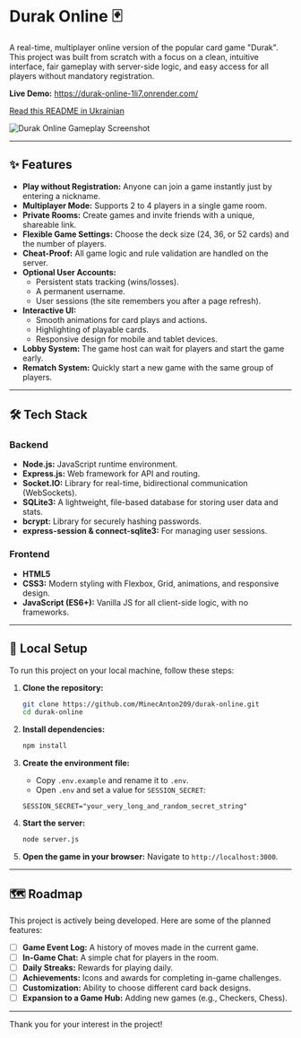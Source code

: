 # Durak Online 🃏

A real-time, multiplayer online version of the popular card game "Durak". This project was built from scratch with a focus on a clean, intuitive interface, fair gameplay with server-side logic, and easy access for all players without mandatory registration.

**Live Demo:** https://durak-online-1li7.onrender.com/

[Read this README in Ukrainian](README-UA.md)

![Durak Online Gameplay Screenshot]([https://github.com/MinecAnton209/durak-online/blob/main/docs/main-img.jpg])

---

## ✨ Features

*   **Play without Registration:** Anyone can join a game instantly just by entering a nickname.
*   **Multiplayer Mode:** Supports 2 to 4 players in a single game room.
*   **Private Rooms:** Create games and invite friends with a unique, shareable link.
*   **Flexible Game Settings:** Choose the deck size (24, 36, or 52 cards) and the number of players.
*   **Cheat-Proof:** All game logic and rule validation are handled on the server.
*   **Optional User Accounts:**
    *   Persistent stats tracking (wins/losses).
    *   A permanent username.
    *   User sessions (the site remembers you after a page refresh).
*   **Interactive UI:**
    *   Smooth animations for card plays and actions.
    *   Highlighting of playable cards.
    *   Responsive design for mobile and tablet devices.
*   **Lobby System:** The game host can wait for players and start the game early.
*   **Rematch System:** Quickly start a new game with the same group of players.

---

## 🛠️ Tech Stack

### Backend
*   **Node.js:** JavaScript runtime environment.
*   **Express.js:** Web framework for API and routing.
*   **Socket.IO:** Library for real-time, bidirectional communication (WebSockets).
*   **SQLite3:** A lightweight, file-based database for storing user data and stats.
*   **bcrypt:** Library for securely hashing passwords.
*   **express-session & connect-sqlite3:** For managing user sessions.

### Frontend
*   **HTML5**
*   **CSS3:** Modern styling with Flexbox, Grid, animations, and responsive design.
*   **JavaScript (ES6+):** Vanilla JS for all client-side logic, with no frameworks.

---

## 🚀 Local Setup

To run this project on your local machine, follow these steps:

1.  **Clone the repository:**
    ```bash
    git clone https://github.com/MinecAnton209/durak-online.git
    cd durak-online
    ```

2.  **Install dependencies:**
    ```bash
    npm install
    ```

3.  **Create the environment file:**
    *   Copy `.env.example` and rename it to `.env`.
    *   Open `.env` and set a value for `SESSION_SECRET`:
      ```
      SESSION_SECRET="your_very_long_and_random_secret_string"
      ```

4.  **Start the server:**
    ```bash
    node server.js
    ```

5.  **Open the game in your browser:**
    Navigate to `http://localhost:3000`.

---

## 🗺️ Roadmap

This project is actively being developed. Here are some of the planned features:

*   [ ] **Game Event Log:** A history of moves made in the current game.
*   [ ] **In-Game Chat:** A simple chat for players in the room.
*   [ ] **Daily Streaks:** Rewards for playing daily.
*   [ ] **Achievements:** Icons and awards for completing in-game challenges.
*   [ ] **Customization:** Ability to choose different card back designs.
*   [ ] **Expansion to a Game Hub:** Adding new games (e.g., Checkers, Chess).

---

Thank you for your interest in the project!